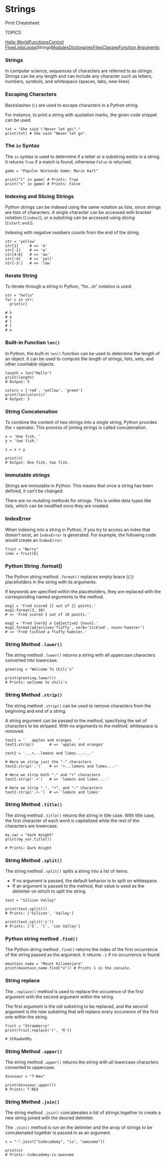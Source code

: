 # Strings

Print Cheatsheet



TOPICS

[Hello World](https://www.codecademy.com/learn/learn-python-3/modules/learn-python3-hello-world/cheatsheet)[Functions](https://www.codecademy.com/learn/learn-python-3/modules/learn-python3-functions/cheatsheet)[Control Flow](https://www.codecademy.com/learn/learn-python-3/modules/learn-python3-control-flow/cheatsheet)[Lists](https://www.codecademy.com/learn/learn-python-3/modules/learn-python3-lists/cheatsheet)[Loops](https://www.codecademy.com/learn/learn-python-3/modules/learn-python3-loops/cheatsheet)Strings[Modules](https://www.codecademy.com/learn/learn-python-3/modules/learn-python3-modules/cheatsheet)[Dictionaries](https://www.codecademy.com/learn/learn-python-3/modules/learn-python3-dictionaries/cheatsheet)[Files](https://www.codecademy.com/learn/learn-python-3/modules/learn-python3-files/cheatsheet)[Classes](https://www.codecademy.com/learn/learn-python-3/modules/learn-python3-classes/cheatsheet)[Function Arguments](https://www.codecademy.com/learn/learn-python-3/modules/learn-python3-function-arguments/cheatsheet)

### Strings

In computer science, sequences of characters are referred to as *strings*. Strings can be any length and can include any character such as letters, numbers, symbols, and whitespace (spaces, tabs, new lines).

### Escaping Characters

Backslashes (`\`) are used to escape characters in a Python string.

For instance, to print a string with quotation marks, the given code snippet can be used.

```
txt = "She said \"Never let go\"."
print(txt) # She said "Never let go".
```

### The `in` Syntax

The `in` syntax is used to determine if a letter or a substring exists in a string. It returns `True` if a match is found, otherwise `False` is returned.

```
game = "Popular Nintendo Game: Mario Kart"
 
print("l" in game) # Prints: True
print("x" in game) # Prints: False
```

### Indexing and Slicing Strings

Python strings can be indexed using the same notation as lists, since strings are lists of characters. A single character can be accessed with bracket notation (`[index]`), or a substring can be accessed using slicing (`[start:end]`).

Indexing with negative numbers counts from the end of the string.

```
str = 'yellow'
str[1]     # => 'e'
str[-1]    # => 'w'
str[4:6]   # => 'ow'
str[:4]    # => 'yell'
str[-3:]   # => 'low'
```

### Iterate String

To iterate through a string in Python, “for…in” notation is used.

```
str = "hello"
for c in str:
  print(c)
  
# h
# e
# l
# l
# o
```

### Built-in Function `len()`

In Python, the built-in `len()` function can be used to determine the length of an object. It can be used to compute the length of strings, lists, sets, and other countable objects.

```
length = len("Hello")
print(length)
# Output: 5
 
colors = ['red', 'yellow', 'green']
print(len(colors))
# Output: 3
```

### String Concatenation

To combine the content of two strings into a single string, Python provides the `+` operator. This process of joining strings is called concatenation.

```
x = 'One fish, '
y = 'two fish.'
 
z = x + y
 
print(z)
# Output: One fish, two fish.
```

### Immutable strings

Strings are immutable in Python. This means that once a string has been defined, it can’t be changed.

There are no mutating methods for strings. This is unlike data types like lists, which can be modified once they are created.

### IndexError

When indexing into a string in Python, if you try to access an index that doesn’t exist, an `IndexError` is generated. For example, the following code would create an `IndexError`:

```
fruit = "Berry"
indx = fruit[6]
```

### Python String .format()

The Python string method `.format()` replaces empty brace (`{}`) placeholders in the string with its arguments.

If keywords are specified within the placeholders, they are replaced with the corresponding named arguments to the method.

```
msg1 = 'Fred scored {} out of {} points.'
msg1.format(3, 10)
# => 'Fred scored 3 out of 10 points.'
 
msg2 = 'Fred {verb} a {adjective} {noun}.'
msg2.format(adjective='fluffy', verb='tickled', noun='hamster')
# => 'Fred tickled a fluffy hamster.'
```

### String Method `.lower()`

The string method `.lower()` returns a string with all uppercase characters converted into lowercase.

```
greeting = "Welcome To Chili's"
 
print(greeting.lower())
# Prints: welcome to chili's
```

### String Method `.strip()`

The string method `.strip()` can be used to remove characters from the beginning and end of a string.

A string argument can be passed to the method, specifying the set of characters to be stripped. With no arguments to the method, whitespace is removed.

```
text1 = '   apples and oranges   '
text1.strip()       # => 'apples and oranges'
 
text2 = '...+...lemons and limes...-...'
 
# Here we strip just the "." characters
text2.strip('.')    # => '+...lemons and limes...-'
 
# Here we strip both "." and "+" characters
text2.strip('.+')   # => 'lemons and limes...-'
 
# Here we strip ".", "+", and "-" characters
text2.strip('.+-')  # => 'lemons and limes'
```

### String Method `.title()`

The string method `.title()` returns the string in title case. With title case, the first character of each word is capitalized while the rest of the characters are lowercase.

```
my_var = "dark knight"
print(my_var.title()) 
 
# Prints: Dark Knight
```

### String Method `.split()`

The string method `.split()` splits a string into a list of items:

- If no argument is passed, the default behavior is to split on whitespace.
- If an argument is passed to the method, that value is used as the delimiter on which to split the string.

```
text = "Silicon Valley"
 
print(text.split())     
# Prints: ['Silicon', 'Valley']
 
print(text.split('i'))  
# Prints: ['S', 'l', 'con Valley']
```

### Python string method `.find()`

The Python string method `.find()` returns the index of the first occurrence of the string passed as the argument. It returns `-1` if no occurrence is found.

```
mountain_name = "Mount Kilimanjaro"
print(mountain_name.find("o")) # Prints 1 in the console.
```

### String replace

The `.replace()` method is used to replace the occurence of the first argument with the second argument within the string.

The first argument is the old substring to be replaced, and the second argument is the new substring that will replace every occurence of the first one within the string.

```
fruit = "Strawberry"
print(fruit.replace('r', 'R'))
 
# StRawbeRRy
```

### String Method `.upper()`

The string method `.upper()` returns the string with all lowercase characters converted to uppercase.

```
dinosaur = "T-Rex"
 
print(dinosaur.upper()) 
# Prints: T-REX
```

### String Method `.join()`

The string method `.join()` concatenates a list of strings together to create a new string joined with the desired delimiter.

The `.join()` method is run on the delimiter and the array of strings to be concatenated together is passed in as an argument.

```
x = "-".join(["Codecademy", "is", "awesome"])
 
print(x) 
# Prints: Codecademy-is-awesome
```
